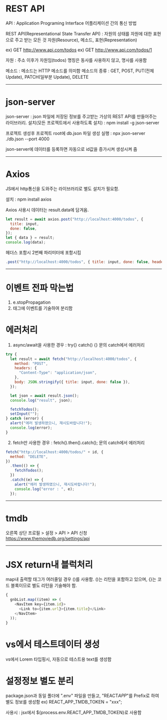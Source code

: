 # REST API

API : Application Programing Interface
어플리케이션 간의 통신 방법

REST API(Representational State Transfer API) : 자원의 상태를 자원에 대한 표현으로 주고 받는 모든 것
자원(Resource), 메소드, 표현(Representation)

ex) GET http://www.api.com/todos
ex) GET http://www.api.com/todos/1

자원 : 주소 이후가 자원임(todos)
명칭은 동사를 사용하지 않고, 명사를 사용함

메소드 : 메소드는 HTTP 메소드를 의미함
메소드의 종류 : GET, POST, PUT(전체 Update), PATCH(일부분 Update), DELETE

---

# json-server

json-server : json 파일에 저장된 정보를 주고받는 가상의 REST API를 만들어주는 라이브러리.
설치(모든 프로젝트에서 사용하도록 설치) : npm install -g json-server

프로젝트 생성후 프로젝트 root에 db.json 파일 생성
실행 : npx json-server ./db.json --port 4000

json-server에 데이터를 등록하면 자동으로 id값을 증가시켜 생성시켜 줌

---

# Axios

JS에서 http통신을 도와주는 라이브러리로 별도 설치가 필요함.

설치 : npm install axios

Axios 사용시 데이터는 result.data에 담겨옴.

```javascript
let result = await axios.post("http://localhost:4000/todos", {
  title: input,
  done: false,
});
let { data } = result;
console.log(data);
```

헤더스 포함시 2번째 파리미터에 포함시킴

```javascript
.post("http://localhost:4000/todos", { title: input, done: false, headers: {} })
```

---

# 이벤트 전파 막는법

1. e.stopPropagation
2. <span /> 태그에 이벤트를 기술하여 분리함

# 에러처리

1. async/await을 사용한 경우 : try{} catch() {} 문의 catch에서 에러처리

```javascript
try {
  let result = await fetch("http://localhost:4000/todos", {
    method: "POST",
    headers: {
      "Content-Type": "application/json",
    },
    body: JSON.stringify({ title: input, done: false }),
  });

  let json = await result.json();
  console.log("result", json);

  fetchTodos();
  setInput("");
} catch (error) {
  alert("에러 발생하였으니, 재시도바랍니다!");
  console.log(error);
}
```

2. fetch만 사용한 경우 : fetch().then().catch(); 문의 catch에서 에러처리

```javascript
fetch("http://localhost:4000/todos/" + id, {
  method: "DELETE",
})
  .then(() => {
    fetchTodos();
  })
  .catch((e) => {
    alert("에러 발생하였으니, 재시도바랍니다!");
    console.log("error : ", e);
  });
```

---

# tmdb

오른쪽 상단 프로필 > 설정 > API > API 신청
https://www.themoviedb.org/settings/api

---

# JSX return내 블럭처리

map내 출력할 태그가 여러줄일 경우 ()를 사용함.
()는 리턴을 포함하고 있으며, {}는 코드 블록이므로 별도 리턴을 기술해야 함.

```javascript
{
  gnbList.map((item) => (
    <NavItem key={item.id}>
      <Link to={item.url}>{item.title}</Link>
    </NavItem>
  ));
}
```

# vs에서 테스트데이터 생성

vs에서 Lorem 타입핑시, 자동으로 테스트용 text를 생성함

# 설정정보 별도 분리

package.json과 동일 폴더에 ".env" 파일을 만들고, "REACT*APP*"를 Prefix로 하여 별도 정보를 생성함
ex) REACT_APP_TMDB_TOKEN = "xxx";

사용시 : jsx에서 ${process.env.REACT_APP_TMDB_TOKEN}로 사용함
